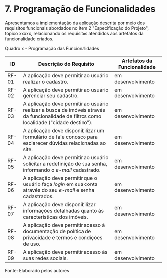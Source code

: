 # 7. Programação de Funcionalidades

Apresentamos a implementação da aplicação descrita por meio dos requisitos funcionais abordados no Item 2 "Especificação do Projeto", tópico xxxxx, relacionando os requisitos atendidos aos artefatos da funcionalidade criados.

Quadro x - Programação das Funcionalidades

| ID    | Descrição do Requisito | Artefatos da Funcionalidade |
|-------|------------------------|-----------------------------|
| RF-01 | A aplicação deve permitir ao usuário realizar o cadastro. | em desenvolvimento |
| RF-02 | A aplicação deve permitir ao usuário gerenciar seu cadastro. | em desenvolvimento |
| RF-03 | A aplicação deve permitir ao usuário realizar a busca de imóveis através da funcionalidade de filtros como localidade ("cidade destino"). | em desenvolvimento |
| RF-04 | A aplicação deve disponibilizar um formulário de fale conosco para esclarecer dúvidas relacionadas ao site. | em desenvolvimento |
| RF-05 | A aplicação deve permitir ao usuário solicitar a redefinição de sua senha, informando o _e-mail_ cadastrado. | em desenvolvimento |
| RF-06 | A aplicação deve permitir que o usuário faça _login_ em sua conta através do seu _e-mail_ e senha cadastrados. | em desenvolvimento |
| RF-07 | A aplicação deve disponibilizar informações detalhadas quanto às características dos imóveis. | em desenvolvimento |
| RF-08 | A aplicação deve permitir acesso à documentação de política de privacidade e termos e condições de uso. | em desenvolvimento |
| RF-09 | A aplicação deve permitir acesso às suas redes sociais. | em desenvolvimento |

Fonte: Elaborado pelos autores
